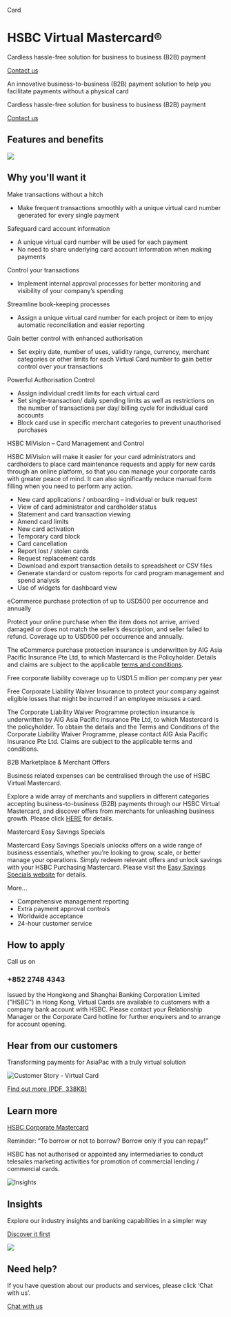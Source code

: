 Card

# HSBC Virtual Mastercard®

Cardless hassle-free solution for business to business (B2B) payment

[Contact us](#get-started)

An innovative business-to-business (B2B) payment solution to help you facilitate payments without a physical card

Cardless hassle-free solution for business to business (B2B) payment

[Contact us](#get-started)

## Features and benefits

![ ](/-/media/media/hong-kong/images/products-and-solutions/hsbc-virtual-mastercard-image.png?h=444&iar=0&w=705&hash=A1CDAEB8837692EF5C0C80DC0890C7A5 " ")

## Why you'll want it

Make transactions without a hitch

* Make frequent transactions smoothly with a unique virtual card number generated for every single payment

Safeguard card account information

* A unique virtual card number will be used for each payment
* No need to share underlying card account information when making payments

Control your transactions

* Implement internal approval processes for better monitoring and visibility of your company’s spending

Streamline book-keeping processes

* Assign a unique virtual card number for each project or item to enjoy automatic reconciliation and easier reporting

Gain better control with enhanced authorisation

* Set expiry date, number of uses, validity range, currency, merchant categories or other limits for each Virtual Card number to gain better control over your transactions

Powerful Authorisation Control

* Assign individual credit limits for each virtual card
* Set single-transaction/ daily spending limits as well as restrictions on the number of transactions per day/ billing cycle for individual card accounts
* Block card use in specific merchant categories to prevent unauthorised purchases

HSBC MiVision – Card Management and Control

HSBC MiVision will make it easier for your card administrators and cardholders to place card maintenance requests and apply for new cards through an online platform, so that you can manage your corporate cards with greater peace of mind. It can also significantly reduce manual form filling when you need to perform any action.

* New card applications / onboarding – individual or bulk request
* View of card administrator and cardholder status
* Statement and card transaction viewing
* Amend card limits
* New card activation
* Temporary card block
* Card cancellation
* Report lost / stolen cards
* Request replacement cards
* Download and export transaction details to spreadsheet or CSV files
* Generate standard or custom reports for card program management and spend analysis
* Use of widgets for dashboard view

eCommerce purchase protection of up to USD500 per occurrence and annually

Protect your online purchase when the item does not arrive, arrived damaged or does not match the seller’s description, and seller failed to refund. Coverage up to USD500 per occurrence and annually.

The eCommerce purchase protection insurance is underwritten by AIG Asia Pacific Insurance Pte Ltd, to which Mastercard is the Policyholder. Details and claims are subject to the applicable [terms and conditions](/-/media/media/hong-kong/pdfs/products/corporate-and-purchasing-mastercard-ecommerce-purchase-tnc.pdf).

Free corporate liability coverage up to USD1.5 million per company per year

Free Corporate Liability Waiver Insurance to protect your company against eligible losses that might be incurred if an employee misuses a card.

The Corporate Liability Waiver Programme protection insurance is underwritten by AIG Asia Pacific Insurance Pte Ltd, to which Mastercard is the policyholder. To obtain the details and the Terms and Conditions of the Corporate Liability Waiver Programme, please contact AIG Asia Pacific Insurance Pte Ltd. Claims are subject to the applicable terms and conditions.

B2B Marketplace & Merchant Offers

Business related expenses can be centralised through the use of HSBC Virtual Mastercard.

Explore a wide array of merchants and suppliers in different categories accepting business-to-business (B2B) payments through our HSBC Virtual Mastercard, and discover offers from merchants for unleashing business growth. Please click [HERE](/en-gb/products/business-to-business-solutions) for details.

Mastercard Easy Savings Specials

Mastercard Easy Savings Specials unlocks offers on a wide range of business essentials, whether you’re looking to grow, scale, or better manage your operations. Simply redeem relevant offers and unlock savings with your HSBC Purchasing Mastercard. Please visit the [Easy Savings Specials website](https://www.easysavingsspecials.com/en/) for details.

More…

* Comprehensive management reporting
* Extra payment approval controls
* Worldwide acceptance
* 24-hour customer service

## How to apply

Call us on

### +852 2748 4343

Issued by the Hongkong and Shanghai Banking Corporation Limited ("HSBC") in Hong Kong, Virtual Cards are available to customers with a company bank account with HSBC. Please contact your Relationship Manager or the Corporate Card hotline for further enquirers and to arrange for account opening.

## Hear from our customers

Transforming payments for AsiaPac with a truly virtual solution

![Customer Story - Virtual Card](/-/media/media/hong-kong/images/products/virtual-mastercard-customer-story-image-en.png?h=308&iar=0&w=695&hash=DE391210962CD2D400F20E1912580113 "Customer Story - Virtual Card")

[Find out more (PDF, 338KB)](/-/media/media/hong-kong/pdfs/products/smarter-business-with-hsbc-asiapac-net-media-en.pdf)

## Learn more

[HSBC Corporate Mastercard](/en-gb/products/corporate-mastercard)

Reminder: “To borrow or not to borrow? Borrow only if you can repay!”

HSBC has not authorised or appointed any intermediaries to conduct telesales marketing activities for promotion of commercial lending / commercial cards.

![Insights](/-/media/media/product-solution/theme-type/img-onboarding.png?h=1413&iar=0&w=1440&hash=0E9CE212C1F6AFCE9D0FE384CA6DCC0A "Insights")

## Insights

Explore our industry insights and banking capabilities in a simpler way

[Discover it first](/en-gb/insights)

![ ](/-/media/media/common/images/contact-us-img.png?h=604&iar=0&w=768&hash=A5675187A2C4B175E0CA7B5AD27C3A66 " ")

## Need help?

If you have question about our products and services, please click ‘Chat with us’.

[Chat with us](##)